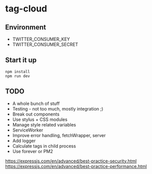 # tag-cloud

## Environment

* TWITTER_CONSUMER_KEY
* TWITTER_CONSUMER_SECRET

## Start it up

```shell
npm install
npm run dev
```

## TODO

* A whole bunch of stuff
* Testing - not too much, mostly integration ;)
* Break out components
* Use stylus + CSS modules
* Manage style related variables
* ServiceWorker
* Improve error handling, fetchWrapper, server
* Add logger
* Calculate tags in child process
* Use forever or PM2

https://expressjs.com/en/advanced/best-practice-security.html
https://expressjs.com/en/advanced/best-practice-performance.html
